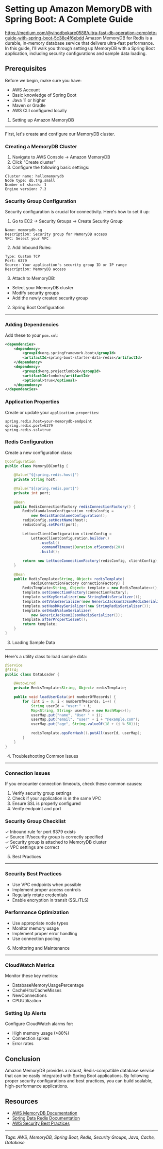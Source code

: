 Setting up Amazon MemoryDB with Spring Boot: A Complete Guide
==========================================================
https://medium.com/@vinodbokare0588/ultra-fast-db-operation-complete-guide-with-spring-boot-5c38e4f6ebdd
Amazon MemoryDB for Redis is a durable, in-memory database service that delivers ultra-fast performance. In this guide, I'll walk you through setting up MemoryDB with a Spring Boot application, including security configurations and sample data loading.

Prerequisites
------------
Before we begin, make sure you have:
* AWS Account
* Basic knowledge of Spring Boot
* Java 11 or higher
* Maven or Gradle
* AWS CLI configured locally

1. Setting up Amazon MemoryDB
----------------------------

First, let's create and configure our MemoryDB cluster.

### Creating a MemoryDB Cluster

1. Navigate to AWS Console → Amazon MemoryDB
2. Click "Create cluster"
3. Configure the following basic settings:

```
Cluster name: hellomemorydb
Node type: db.t4g.small
Number of shards: 1
Engine version: 7.3
```

### Security Group Configuration

Security configuration is crucial for connectivity. Here's how to set it up:

1. Go to EC2 → Security Groups → Create Security Group
```
Name: memorydb-sg
Description: Security group for MemoryDB access
VPC: Select your VPC
```

2. Add Inbound Rules:
```
Type: Custom TCP
Port: 6379
Source: Your application's security group ID or IP range
Description: MemoryDB access
```

3. Attach to MemoryDB:
* Select your MemoryDB cluster
* Modify security groups
* Add the newly created security group

2. Spring Boot Configuration
--------------------------

### Adding Dependencies

Add these to your `pom.xml`:

```xml
<dependencies>
    <dependency>
        <groupId>org.springframework.boot</groupId>
        <artifactId>spring-boot-starter-data-redis</artifactId>
    </dependency>
    <dependency>
        <groupId>org.projectlombok</groupId>
        <artifactId>lombok</artifactId>
        <optional>true</optional>
    </dependency>
</dependencies>
```

### Application Properties

Create or update your `application.properties`:

```properties
spring.redis.host=your-memorydb-endpoint
spring.redis.port=6379
spring.redis.ssl=true
```

### Redis Configuration

Create a new configuration class:

```java
@Configuration
public class MemoryDBConfig {
    
    @Value("${spring.redis.host}")
    private String host;
    
    @Value("${spring.redis.port}")
    private int port;
    
    @Bean
    public RedisConnectionFactory redisConnectionFactory() {
        RedisStandaloneConfiguration redisConfig = 
            new RedisStandaloneConfiguration();
        redisConfig.setHostName(host);
        redisConfig.setPort(port);
        
        LettuceClientConfiguration clientConfig = 
            LettuceClientConfiguration.builder()
                .useSsl()
                .commandTimeout(Duration.ofSeconds(20))
                .build();
            
        return new LettuceConnectionFactory(redisConfig, clientConfig);
    }
    
    @Bean
    public RedisTemplate<String, Object> redisTemplate(
            RedisConnectionFactory connectionFactory) {
        RedisTemplate<String, Object> template = new RedisTemplate<>();
        template.setConnectionFactory(connectionFactory);
        template.setKeySerializer(new StringRedisSerializer());
        template.setValueSerializer(new GenericJackson2JsonRedisSerializer());
        template.setHashKeySerializer(new StringRedisSerializer());
        template.setHashValueSerializer(
            new GenericJackson2JsonRedisSerializer());
        template.afterPropertiesSet();
        return template;
    }
}
```

3. Loading Sample Data
--------------------

Here's a utility class to load sample data:

```java
@Service
@Slf4j
public class DataLoader {
    
    @Autowired
    private RedisTemplate<String, Object> redisTemplate;
    
    public void loadUserData(int numberOfRecords) {
        for (int i = 0; i < numberOfRecords; i++) {
            String userId = "user:" + i;
            Map<String, String> userMap = new HashMap<>();
            userMap.put("name", "User " + i);
            userMap.put("email", "user" + i + "@example.com");
            userMap.put("age", String.valueOf(18 + (i % 50)));
            
            redisTemplate.opsForHash().putAll(userId, userMap);
        }
    }
}
```

4. Troubleshooting Common Issues
------------------------------

### Connection Issues

If you encounter connection timeouts, check these common causes:

1. Verify security group settings
2. Check if your application is in the same VPC
3. Ensure SSL is properly configured
4. Verify endpoint and port

### Security Group Checklist

✓ Inbound rule for port 6379 exists  
✓ Source IP/security group is correctly specified  
✓ Security group is attached to MemoryDB cluster  
✓ VPC settings are correct  

5. Best Practices
---------------

### Security Best Practices

* Use VPC endpoints when possible
* Implement proper access controls
* Regularly rotate credentials
* Enable encryption in transit (SSL/TLS)

### Performance Optimization

* Use appropriate node types
* Monitor memory usage
* Implement proper error handling
* Use connection pooling

6. Monitoring and Maintenance
---------------------------

### CloudWatch Metrics

Monitor these key metrics:
* DatabaseMemoryUsagePercentage
* CacheHits/CacheMisses
* NewConnections
* CPUUtilization

### Setting Up Alerts

Configure CloudWatch alarms for:
* High memory usage (>80%)
* Connection spikes
* Error rates

Conclusion
----------

Amazon MemoryDB provides a robust, Redis-compatible database service that can be easily integrated with Spring Boot applications. By following proper security configurations and best practices, you can build scalable, high-performance applications.

Resources
---------

* [AWS MemoryDB Documentation](https://docs.aws.amazon.com/memorydb/)
* [Spring Data Redis Documentation](https://docs.spring.io/spring-data/redis/docs/current/reference/html/)
* [AWS Security Best Practices](https://aws.amazon.com/security/security-learning/)

---

*Tags: AWS, MemoryDB, Spring Boot, Redis, Security Groups, Java, Cache, Database*
